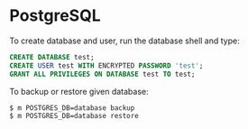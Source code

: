 # PostgreSQL

To create database and user, run the database shell and type:

```sql
CREATE DATABASE test;
CREATE USER test WITH ENCRYPTED PASSWORD 'test';
GRANT ALL PRIVILEGES ON DATABASE test TO test;
```

To backup or restore given database:

```
$ m POSTGRES_DB=database backup
$ m POSTGRES_DB=database restore
```
